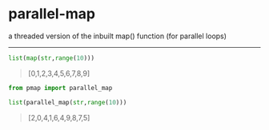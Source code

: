 # parallel-map
a threaded version of the inbuilt map() function (for parallel loops)

---

```python
list(map(str,range(10)))
```
>[0,1,2,3,4,5,6,7,8,9]

```python
from pmap import parallel_map

list(parallel_map(str,range(10)))
```
> [2,0,4,1,6,4,9,8,7,5]
